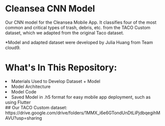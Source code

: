 # Cleansea CNN Model

Our CNN model for the Cleansea Mobile App. It classifies four of the most common and critical types of trash, debris, etc. from the TACO Custom dataset, which we adapted from the original Taco dataset.<br>

*Model and adapted dataset were developed by Julia Huang from Team cloud9.

# What's In This Repository:
<li> Materials Used to Develop Dataset + Model </li>
<li> Model Architecture </li>
<li> Model Code </li>
<li> Saved Model in .h5 format for easy mobile app deployment, such as using Flutter </li>
## Our TACO Custom dataset: https://drive.google.com/drive/folders/1MMX_i6e6GTondUnDtLiPjdbqegihMAVU?usp=sharing

